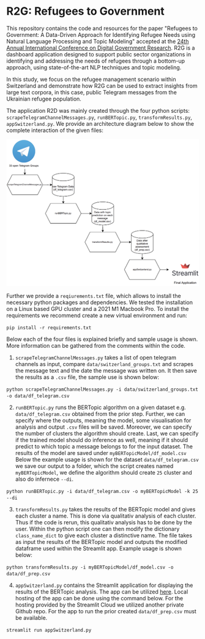 # R2G: Refugees to Government
This repository contains the code and resources for the paper "Refugees to Government: A Data-Driven Approach for Identifying Refugee Needs using Natural Language Processing and Topic Modeling" accepted at the [24th Annual International Conference on Digital Government Research](https://dgsociety.org/dgo-2023/conference/). R2G is a dashboard application designed to support public sector organizations in identifying and addressing the needs of refugees through a bottom-up approach, using state-of-the-art NLP techniques and topic modeling.

In this study, we focus on the refugee management scenario within Switzerland and demonstrate how R2G can be used to extract insights from large text corpora, in this case, public Telegram messages from the Ukrainian refugee population.

The application R2D was mainly created through the four python scripts: `scrapeTelegramChannelMessages.py`, `runBERTopic.py`, `transformResults.py`, `appSwitzerland.py`. We provide an architecture diagram below to show the complete interaction of the given files:

![architecture diagram](/architecture_diagram/architecture_diagram.png "architecture_diagram")

Further we provide a `reqiurements.txt` file, which allows to install the necessary python packages and dependencies. We tested the installation on a Linux based GPU cluster and a 2021 M1 Macbook Pro. To install the requirements we recommend create a new virtual environment and run:

`pip install -r requirements.txt`

Below each of the four files is explained briefly and sample usage is shown. More information can be gathered from the comments within the code.

1. `scrapeTelegramChannelMessages.py` takes a list of open telegram channels as input, compare `data/switzerland_groups.txt` and scrapes the message text and the date the message was written on. It then save the results as a `.csv` file, the sample use is shown below:

`python scrapeTelegramChannelMessages.py -i data/switzerland_groups.txt -o data/df_telegram.csv`

2. `runBERTopic.py` runs the BERTopic algorithm on a given dataset e.g. `data/df_telegram.csv` obtained from the prior step. Further, we can specify where the outputs, meaning the model, some visualisation for analysis and output `.csv` files will be saved. Moreover, we can specify the number of clusters the algorithm should create. Last, we can specify if the trained model should do inference as well, meaning if it should predict to which topic a message belongs to for the input dataset. The results of the model are saved under `myBERTopicModel/df_model.csv` Below the example usage is shown for the dataset `data/df_telegram.csv` we save our output to a folder, which the script creates named `myBERTopicModel`, we define the algorithm should create `25` cluster and also do infernece `--di`.

`python runBERTopic.py -i data/df_telegram.csv -o myBERTopicModel -k 25 --di`

3. `transformResults.py` takes the results of the BERTopic model and gives each cluster a name. This is done via qualitativ analysis of each cluster. Thus if the code is rerun, this qualitativ analysis has to be done by the user. Within the python script one can then modify the dictionary `class_name_dict` to give each cluster a distinctive name. The file takes as input the results of the BERTopic model and outputs the modified dataframe used within the Streamlit app. Example usage is shown below:

`python transformResults.py -i myBERTopicModel/df_model.csv -o data/df_prep.csv`

4. `appSwitzerland.py` contains the Streamlit application for displaying the results of the BERTopic analysis. The app can be utilized [here](https://dgosubmission2023-r2g.streamlit.app/). Local hosting of the app can be done using the command below. For the hosting provided by the Streamlit Cloud we utilized another private Github repo. For the app to run the prior created `data/df_prep.csv` must be available.

`streamlit run appSwitzerland.py`
